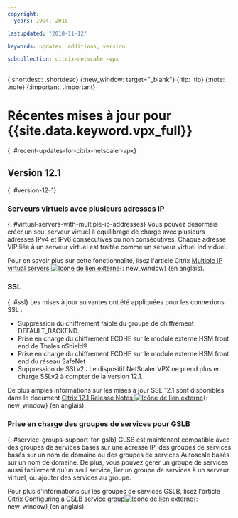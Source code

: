 ```yaml
---
copyright:
  years: 1994, 2018

lastupdated: "2018-11-12"

keywords: updates, additions, version

subcollection: citrix-netscaler-vpx
---
```


{:shortdesc: .shortdesc}
{:new_window: target="_blank"}
{:tip: .tip}
{:note: .note}
{:important: .important}

# Récentes mises à jour pour {{site.data.keyword.vpx_full}}
{: #recent-updates-for-citrix-netscaler-vpx}

## Version 12.1
{: #version-12-1}

### Serveurs virtuels avec plusieurs adresses IP
{: #virtual-servers-with-multiple-ip-addresses}
Vous pouvez désormais créer un seul serveur virtuel à équilibrage de charge avec plusieurs adresses IPv4 et IPv6 consécutives ou non consécutives. Chaque adresse VIP liée à un serveur virtuel est traitée comme un serveur virtuel individuel.

Pour en savoir plus sur cette fonctionnalité, lisez l'article Citrix [Multiple IP virtual servers ![Icône de lien externe](../../icons/launch-glyph.svg "Icône de lien externe")](https://docs.citrix.com/en-us/netscaler/12-1/load-balancing/load-balancing-customizing/multi-ip-virtual-servers.html){: new_window} (en anglais).

### SSL
{: #ssl}
Les mises à jour suivantes ont été appliquées pour les connexions SSL :

* Suppression du chiffrement faible du groupe de chiffrement DEFAULT_BACKEND.
* Prise en charge du chiffrement ECDHE sur le module externe HSM front end de Thales nShield®
* Prise en charge du chiffrement ECDHE sur le module externe HSM front end du réseau SafeNet
* Suppression de SSLv2 : Le dispositif NetScaler VPX ne prend plus en charge SSLv2 à compter de la version 12.1.

De plus amples informations sur les mises à jour SSL 12.1 sont disponibles dans le document [Citrix 12.1 Release Notes ![Icône de lien externe](../../icons/launch-glyph.svg "Icône de lien externe")](https://docs.citrix.com/en-us/netscaler/12-1/downloads/release-notes-12-1-48-13.html){: new_window} (en anglais).

### Prise en charge des groupes de services pour GSLB
{: #service-groups-support-for-gslb}
GLSB est maintenant compatible avec des groupes de services basés sur une adresse IP, des groupes de services basés sur un nom de domaine ou des groupes de services Autoscale basés sur un nom de domaine. De plus, vous pouvez gérer un groupe de services aussi facilement qu'un seul service, lier un groupe de services à un serveur virtuel, ou ajouter des services au groupe.

Pour plus d'informations sur les groupes de services GSLB, lisez l'article Citrix [Configuring a GSLB service group![Icône de lien externe](../../icons/launch-glyph.svg "Icône de lien externe")](https://docs.citrix.com/en-us/netscaler/12/global-server-load-balancing/configure/configuring-a-gslb-service-group.html){: new_window} (en anglais).
